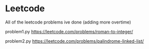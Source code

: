 # Leetcode
 All of the leetcode problems ive done (adding more overtime)

problem1.py
https://leetcode.com/problems/roman-to-integer/

problem2.py
https://leetcode.com/problems/palindrome-linked-list/

